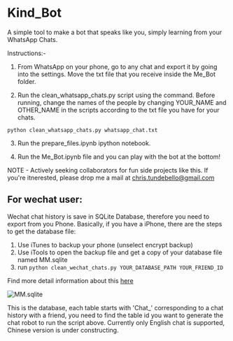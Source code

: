 # Kind_Bot
A simple tool to make a bot that speaks like you, simply learning from your WhatsApp Chats.

Instructions:-

1. From WhatsApp on your phone, go to any chat and export it by going into the settings. Move the txt file that you receive inside the Me_Bot folder.

2. Run the clean_whatsapp_chats.py script using the command. Before running, change the names of the people by changing YOUR_NAME and OTHER_NAME in the scripts according to the txt file you have for your chats.

`python clean_whatsapp_chats.py whatsapp_chat.txt`

3. Run the prepare_files.ipynb ipython notebook.

4. Run the Me_Bot.ipynb file and you can play with the bot at the bottom!

NOTE - Actively seeking collaborators for fun side projects like this. If you're itnerested, please drop me a mail at chris.tundebello@gmail.com

## For wechat user:
Wechat chat history is save in SQLite Database, therefore you need to export from you Phone.
Basically, if you have a iPhone, there are the steps to get the database file:
1. Use iTunes to backup your phone (unselect encrypt backup)
2. Use iTools to open the backup file and get a copy of your database file named MM.sqlite
3. run `python clean_wechat_chats.py YOUR_DATABASE_PATH YOUR_FRIEND_ID`

Find more detail information about this [here](https://www.cnblogs.com/cxun/p/5677606.html)

![MM.sqlite](https://github.com/DH-Diego/Me_Bot/blob/master/pictures/MM.sqlite.png)

This is the database, each table starts with 'Chat_' corresponding to a chat history with a friend,  you need to find the table id you want to generate the chat robot to run the script above. Currently only English chat is supported, Chinese version is under constructing.

